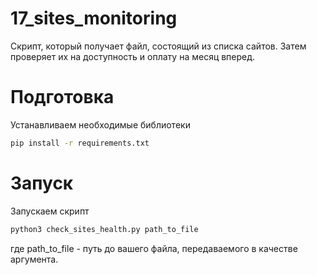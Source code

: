 # 17_sites_monitoring

Скрипт, который получает файл, состоящий из списка сайтов. Затем проверяет их на доступность и оплату на месяц вперед.

# Подготовка

Устанавливаем необходимые библиотеки

```sh
pip install -r requirements.txt
```

# Запуск

Запускаем скрипт

```sh
python3 check_sites_health.py path_to_file
```
где path_to_file -  путь до вашего файла, передаваемого в качестве аргумента.
